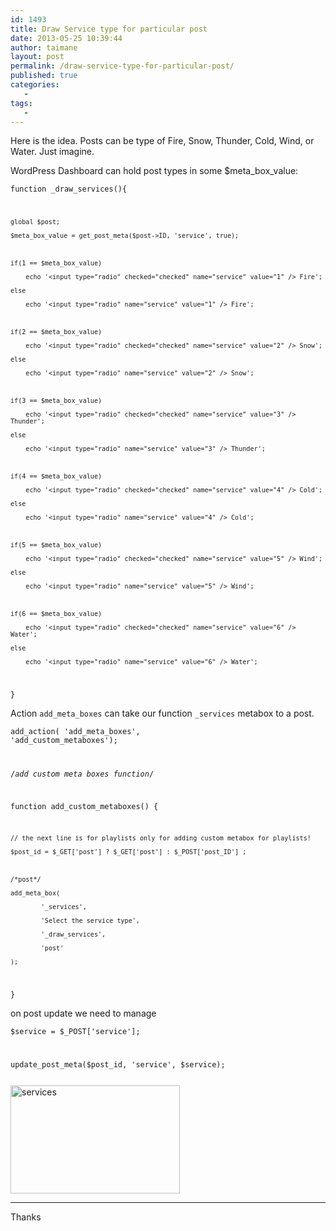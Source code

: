 ```yaml
---
id: 1493
title: Draw Service type for particular post
date: 2013-05-25 10:39:44
author: taimane
layout: post
permalink: /draw-service-type-for-particular-post/
published: true
categories:
   -
tags:
   -
---
```

Here is the idea. Posts can be type of Fire, Snow, Thunder, Cold, Wind, or Water. Just imagine.
WordPress Dashboard can hold post types in some $meta_box_value:

<code lang="php">function _draw_services(){
	global $post;
	$meta_box_value = get_post_meta($post->ID, 'service', true);

	if(1 == $meta_box_value)
		echo '<input type="radio" checked="checked" name="service" value="1" /> Fire';
	else
		echo '<input type="radio" name="service" value="1" /> Fire';

	if(2 == $meta_box_value)
		echo '<input type="radio" checked="checked" name="service" value="2" /> Snow';
	else
		echo '<input type="radio" name="service" value="2" /> Snow';

	if(3 == $meta_box_value)
		echo '<input type="radio" checked="checked" name="service" value="3" /> Thunder';
	else
		echo '<input type="radio" name="service" value="3" /> Thunder';

	if(4 == $meta_box_value)
		echo '<input type="radio" checked="checked" name="service" value="4" /> Cold';
	else
		echo '<input type="radio" name="service" value="4" /> Cold';

	if(5 == $meta_box_value)
		echo '<input type="radio" checked="checked" name="service" value="5" /> Wind';
	else
		echo '<input type="radio" name="service" value="5" /> Wind';

	if(6 == $meta_box_value)
		echo '<input type="radio" checked="checked" name="service" value="6" /> Water';
	else
		echo '<input type="radio" name="service" value="6" /> Water';
}</code>

Action <code>add_meta_boxes</code> can take our function <code>_services</code> metabox to a post.

<code lang="php">add_action( 'add_meta_boxes', 'add_custom_metaboxes');
/*add custom meta boxes function*/
function add_custom_metaboxes() {

	// the next line is for playlists only for adding custom metabox for playlists!
	$post_id = $_GET['post'] ? $_GET['post'] : $_POST['post_ID'] ;

	/*post*/
	add_meta_box(
			'_services',
			'Select the service type',
			'_draw_services',
			'post'
	);

}</code>

on post update we need to manage

<code>$service = $_POST['service'];
update_post_meta($post_id, 'service', $service);
</code>

<img class="alignleft size-full wp-image-1497" alt="services" src="https://programming-review.com/wp-content/uploads/2013/05/Selection_058.png" width="271" height="173" />

<hr />

Thanks  


